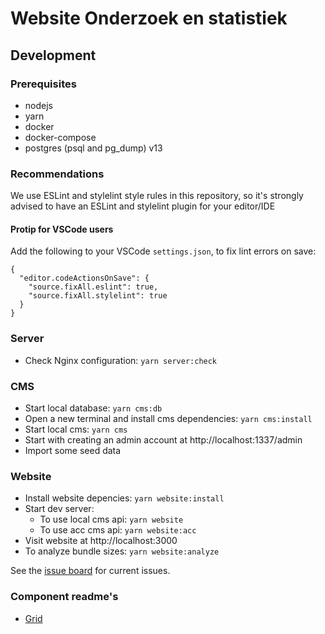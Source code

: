 # Website Onderzoek en statistiek

## Development

### Prerequisites
- nodejs
- yarn
- docker
- docker-compose
- postgres (psql and pg_dump) v13

### Recommendations
We use ESLint and stylelint style rules in this repository, so it's strongly advised to have an ESLint and stylelint plugin for your editor/IDE

#### Protip for VSCode users
Add the following to your VSCode `settings.json`, to fix lint errors on save:

```
{
  "editor.codeActionsOnSave": {
    "source.fixAll.eslint": true,
    "source.fixAll.stylelint": true
  }
}
```

### Server
* Check Nginx configuration: `yarn server:check`

### CMS
* Start local database: `yarn cms:db`
* Open a new terminal and install cms dependencies: `yarn cms:install`
* Start local cms: `yarn cms`
* Start with creating an admin account at http://localhost:1337/admin
* Import some seed data

### Website
* Install website depencies: `yarn website:install`
* Start dev server:
    * To use local cms api: `yarn website`
    * To use acc cms api: `yarn website:acc`
* Visit website at http://localhost:3000
* To analyze bundle sizes: `yarn website:analyze`

See the [issue board](https://gitlab.com/os-amsterdam/website-onderzoek-en-statistiek/-/boards) for current issues.

### Component readme's

- [Grid](website/components/Grid/README.md)